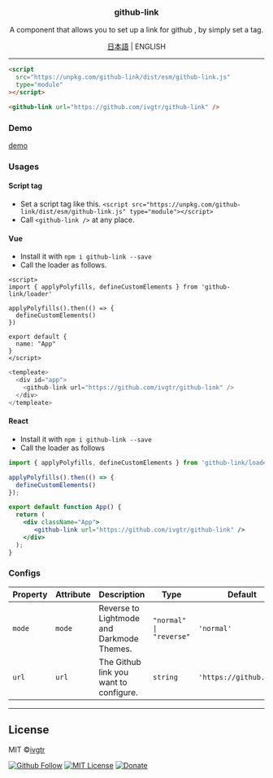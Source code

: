 <div align="center">
  <h3 align="center">github-link</h3>
  <p align="center">A component that allows you to set up a link for github , by simply set a tag.</p>
  <p><a href="https://github.com/ivgtr/github-link/blob/master/docs/README_ja.md" >日本語</a> | ENGLISH</p>
</div>

---

```html
<script
  src="https://unpkg.com/github-link/dist/esm/github-link.js"
  type="module"
></script>

<github-link url="https://github.com/ivgtr/github-link" />
```

### Demo
[demo](https://ivgtr.github.io/github-link/)	

### Usages
#### Script tag
- Set a script tag like this.
`<script src="https://unpkg.com/github-link/dist/esm/github-link.js" type="module"></script>`
- Call `<github-link />` at any place.

#### Vue
- Install it with `npm i github-link --save`
- Call the loader as follows.
```vue
<script>
import { applyPolyfills, defineCustomElements } from 'github-link/loader'

applyPolyfills().then(() => {
  defineCustomElements()
})

export default {
  name: "App"
}
</script>
```
```js
<templeate>
  <div id="app">
    <github-link url="https://github.com/ivgtr/github-link" />
  </div>
</templeate>
```

#### React
- Install it with `npm i github-link --save`
- Call the loader as follows
```jsx
import { applyPolyfills, defineCustomElements } from 'github-link/loader'

applyPolyfills().then(() => {
  defineCustomElements()
});

export default function App() {
  return (
    <div className="App">
       <github-link url="https://github.com/ivgtr/github-link" />
    </div>
  );
}

```


### Configs
| Property | Attribute | Description                               | Type                    | Default                 |
| -------- | --------- | ----------------------------------------- | ----------------------- | ----------------------- |
| `mode`   | `mode`    | Reverse to Lightmode and Darkmode Themes. | `"normal" \| "reverse"` | `'normal'`              |
| `url`    | `url`     | The Github link you want to configure.    | `string`                | `'https://github.com/'` |


----------------------------------------------

## License
MIT ©[ivgtr](https://github.com/ivgtr)

[![Github Follow](https://img.shields.io/github/followers/ivgtr?style=social)](https://github.com/ivgtr) [![MIT License](http://img.shields.io/badge/license-MIT-blue.svg?style=flat)](LICENSE) [![Donate](https://img.shields.io/badge/%EF%BC%84-support-green.svg?style=flat-square)](https://www.buymeacoffee.com/ivgtr)  
